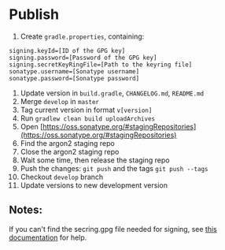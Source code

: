 # Publish

1. Create `gradle.properties`, containing:
```
signing.keyId=[ID of the GPG key]
signing.password=[Password of the GPG key]
signing.secretKeyRingFile=[Path to the keyring file]
sonatype.username=[Sonatype username]
sonatype.password=[Sonatype password]
```   
1. Update version in `build.gradle`, `CHANGELOG.md`, `README.md`  
1. Merge `develop` in `master`
1. Tag current version in format `v[version]`
1. Run `gradlew clean build uploadArchives`
1. Open [https://oss.sonatype.org/#stagingRepositories](https://oss.sonatype.org/#stagingRepositories)
1. Find the argon2 staging repo
1. Close the argon2 staging repo
1. Wait some time, then release the staging repo
1. Push the changes: `git push` and the tags `git push --tags` 
1. Checkout `develop` branch
1. Update versions to new development version

## Notes:

If you can't find the secring.gpg file needed for signing, see [this documentation](https://docs.gradle.org/current/userguide/signing_plugin.html) for help.
